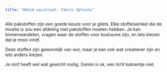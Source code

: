 ```yaml
---
title: "Wahid waistcoat: Fabric Options"
---
```


Alle pakstoffen zijn een goede keuze voor je gilets. Elke stoffenwinkel die de moeite is zou een afdeling met pakstoffen moeten hebben. Je kan binnenwandelen, vragen waar de stoffen voor kostuums zijn, en iets kiezen dat je mooi vindt.

Deze stoffen zijn gewoonlijk van wol, maar je kan ook wat creatiever zijn en iets anders kiezen.

<Note>

Je stof heeft wel wat gewicht nodig. Denim is ok, een licht katoentje niet.

</Note>
